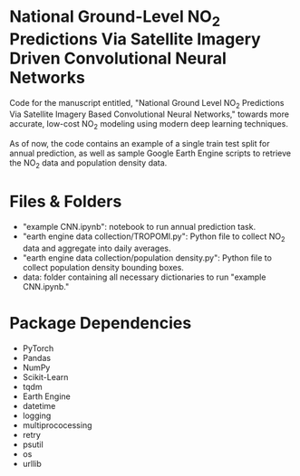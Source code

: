 # National Ground-Level NO<sub>2</sub> Predictions Via Satellite Imagery Driven Convolutional Neural Networks

Code for the manuscript entitled, "National Ground Level NO<sub>2</sub> Predictions Via Satellite Imagery Based Convolutional Neural Networks," towards more accurate, low-cost NO<sub>2</sub> modeling using modern deep learning techniques.

As of now, the code contains an example of a single train test split for annual prediction, as well as sample Google Earth Engine scripts to retrieve the NO<sub>2</sub> data and population density data.

# Files & Folders

- "example CNN.ipynb": notebook to run annual prediction task.
- "earth engine data collection/TROPOMI.py": Python file to collect NO<sub>2</sub> data and aggregate into daily averages.
- "earth engine data collection/population density.py": Python file to collect population density bounding boxes.
- data: folder containing all necessary dictionaries to run "example CNN.ipynb."

# Package Dependencies

- PyTorch
- Pandas
- NumPy
- Scikit-Learn
- tqdm
- Earth Engine
- datetime
- logging
- multiprococessing
- retry
- psutil
- os
- urllib
